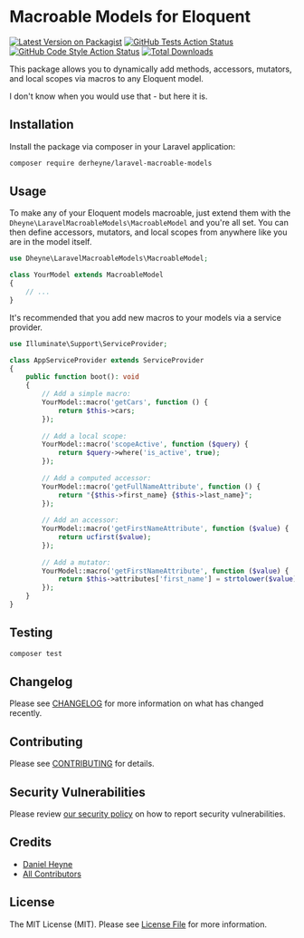 # Macroable Models for Eloquent

[![Latest Version on Packagist](https://img.shields.io/packagist/v/derheyne/laravel-macroable-models.svg?style=flat-square)](https://packagist.org/packages/derheyne/laravel-macroable-models)
[![GitHub Tests Action Status](https://img.shields.io/github/workflow/status/derheyne/laravel-macroable-models/run-tests?label=tests)](https://github.com/derheyne/laravel-macroable-models/actions?query=workflow%3Arun-tests+branch%3Amain)
[![GitHub Code Style Action Status](https://img.shields.io/github/workflow/status/derheyne/laravel-macroable-models/Check%20&%20fix%20styling?label=code%20style)](https://github.com/derheyne/laravel-macroable-models/actions?query=workflow%3A"Check+%26+fix+styling"+branch%3Amain)
[![Total Downloads](https://img.shields.io/packagist/dt/derheyne/laravel-macroable-models.svg?style=flat-square)](https://packagist.org/packages/derheyne/laravel-macroable-models)

This package allows you to dynamically add methods, accessors, mutators, and local scopes via macros to any Eloquent
model.

I don't know when you would use that - but here it is.

## Installation

Install the package via composer in your Laravel application:

```bash
composer require derheyne/laravel-macroable-models
```

## Usage

To make any of your Eloquent models macroable, just extend them with the `Dheyne\LaravelMacroableModels\MacroableModel`
and you're all set. You can then define accessors, mutators, and local scopes from anywhere like you are in the model
itself.

```php
use Dheyne\LaravelMacroableModels\MacroableModel;

class YourModel extends MacroableModel
{
    // ...
}
```

It's recommended that you add new macros to your models via a service provider.

```php
use Illuminate\Support\ServiceProvider;

class AppServiceProvider extends ServiceProvider
{
    public function boot(): void
    {
        // Add a simple macro:
        YourModel::macro('getCars', function () {
            return $this->cars;
        });
        
        // Add a local scope:
        YourModel::macro('scopeActive', function ($query) {
            return $query->where('is_active', true);
        });
        
        // Add a computed accessor:
        YourModel::macro('getFullNameAttribute', function () {
            return "{$this->first_name} {$this->last_name}";
        });
        
        // Add an accessor:
        YourModel::macro('getFirstNameAttribute', function ($value) {
            return ucfirst($value);
        });
        
        // Add a mutator:
        YourModel::macro('getFirstNameAttribute', function ($value) {
            return $this->attributes['first_name'] = strtolower($value);
        });
    }
}
```

## Testing

```bash
composer test
```

## Changelog

Please see [CHANGELOG](CHANGELOG.md) for more information on what has changed recently.

## Contributing

Please see [CONTRIBUTING](.github/CONTRIBUTING.md) for details.

## Security Vulnerabilities

Please review [our security policy](../../security/policy) on how to report security vulnerabilities.

## Credits

- [Daniel Heyne](https://github.com/derheyne)
- [All Contributors](../../contributors)

## License

The MIT License (MIT). Please see [License File](LICENSE.md) for more information.
